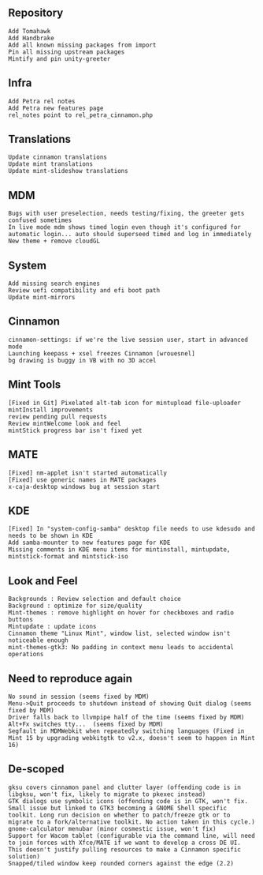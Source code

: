 Repository
----------
	Add Tomahawk
	Add Handbrake
	Add all known missing packages from import
	Pin all missing upstream packages
	Mintify and pin unity-greeter
	
Infra	
-----
	Add Petra rel notes
	Add Petra new features page
	rel_notes point to rel_petra_cinnamon.php

Translations
------------
	Update cinnamon translations
	Update mint translations
	Update mint-slideshow translations
	
MDM
---	
	Bugs with user preselection, needs testing/fixing, the greeter gets confused sometimes
	In live mode mdm shows timed login even though it's configured for automatic login... auto should superseed timed and log in immediately
	New theme + remove cloudGL
	
System
------	
	Add missing search engines
	Review uefi compatibility and efi boot path
	Update mint-mirrors	
	
Cinnamon
--------
	cinnamon-settings: if we're the live session user, start in advanced mode	
	Launching keepass + xsel freezes Cinnamon [wrouesnel]
	bg drawing is buggy in VB with no 3D accel

Mint Tools
----------
	[Fixed in Git] Pixelated alt-tab icon for mintupload file-uploader	
	mintInstall improvements
	review pending pull requests
	Review mintWelcome look and feel
	mintStick progress bar isn't fixed yet
	
MATE
----
	[Fixed] nm-applet isn't started automatically
	[Fixed] use generic names in MATE packages
	x-caja-desktop windows bug at session start	

KDE
---
	[Fixed] In "system-config-samba" desktop file needs to use kdesudo and needs to be shown in KDE
	Add samba-mounter to new features page for KDE
	Missing comments in KDE menu items for mintinstall, mintupdate, mintstick-format and mintstick-iso

Look and Feel
-------------	
	Backgrounds : Review selection and default choice
	Background : optimize for size/quality
	Mint-themes : remove highlight on hover for checkboxes and radio buttons
	Mintupdate : update icons
	Cinnamon theme "Linux Mint", window list, selected window isn't noticeable enough
	mint-themes-gtk3: No padding in context menu leads to accidental operations

Need to reproduce again
-----------------------
	No sound in session (seems fixed by MDM)
	Menu->Quit proceeds to shutdown instead of showing Quit dialog (seems fixed by MDM)
	Driver falls back to llvmpipe half of the time (seems fixed by MDM)
	Alt+Fx switches tty...	(seems fixed by MDM)
	Segfault in MDMWebkit when repeatedly switching languages (Fixed in Mint 15 by upgrading webkitgtk to v2.x, doesn't seem to happen in Mint 16)

De-scoped
---------
	gksu covers cinnamon panel and clutter layer (offending code is in libgksu, won't fix, likely to migrate to pkexec instead)
	GTK dialogs use symbolic icons (offending code is in GTK, won't fix. Small issue but linked to GTK3 becoming a GNOME Shell specific toolkit. Long run decision on whether to patch/freeze gtk or to migrate to a fork/alternative toolkit. No action taken in this cycle.)
	gnome-calculator menubar (minor cosmestic issue, won't fix)
	Support for Wacom tablet (configurable via the command line, will need to join forces with Xfce/MATE if we want to develop a cross DE UI. This doesn't justify pulling resources to make a Cinnamon specific solution)
	Snapped/tiled window keep rounded corners against the edge (2.2)
